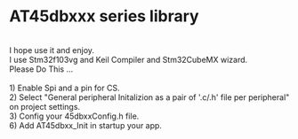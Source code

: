 # AT45dbxxx series library
<br />
I hope use it and enjoy.
<br />
I use Stm32f103vg and Keil Compiler and Stm32CubeMX wizard.
 <br />
Please Do This ...
<br />
<br />
1) Enable Spi and a pin for CS.
<br />
2) Select "General peripheral Initalizion as a pair of '.c/.h' file per peripheral" on project settings.
<br />
3) Config your 45dbxxConfig.h file.
<br />
6) Add AT45dbxx_Init in startup your app. 
